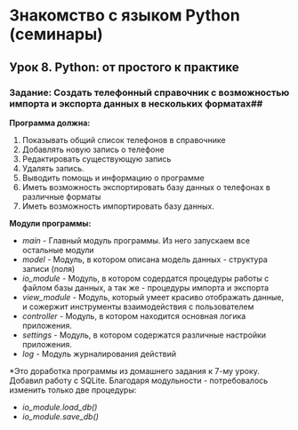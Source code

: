 # Знакомство с языком Python (семинары) #

## Урок 8. Python: от простого к практике ##

### Задание: Создать телефонный справочник с возможностью импорта и экспорта данных в нескольких форматах##

**Программа должна:**

1. Показывать общий список телефонов в справочнике
2. Добавлять новую запись о телефоне
3. Редактировать существующую запись
4. Удалять запись.
5. Выводить помощь и информацию о программе
6. Иметь возможность экспортировать базу данных о телефонах в различные форматы
7. Иметь возможность импортировать базу данных.

**Модули программы:**

* _main_ - Главный модуль программы. Из него запускаем все остальные модули
* _model_ - Модуль, в котором описана модель данных - структура записи (поля)
* _io\_module_ - Модуль, в котором содердатся процедуры работы с файлом базы данных, а так же - процедуры импорта и экспорта
* _view\_module_ - Модуль, который умеет красиво отображать данные, и сожержит инструменты взаимодействия с пользователем
* _controller_ - Модуль, в котором находится основная логика приложения.
* _settings_ - Модуль, в котором содержатся различные настройки приложения.
* _log_ - Модуль журналирования действий

*Это доработка программы из домашнего задания к 7-му уроку. Добавил работу с SQLite. Благодаря модульности - потребовалось изменить только две процедуры:
* _io\_module.load\_db()_
* _io\_module.save\_db()_
